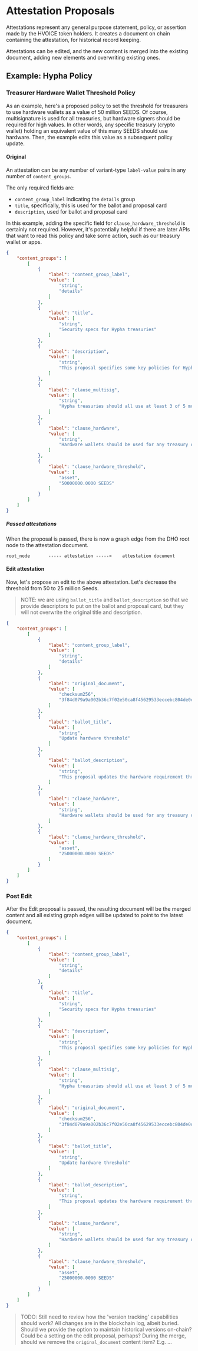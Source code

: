 # Attestation Proposals
Attestations represent any general purpose statement, policy, or assertion made by the HVOICE token holders. It creates a document on chain containing the attestation, for historical record keeping.  

Attestations can be edited, and the new content is merged into the existing document, adding new elements and overwriting existing ones.  

## Example: Hypha Policy
### Treasurer Hardware Wallet Threshold Policy
As an example, here's a proposed policy to set the threshold for treasurers to use hardware wallets as a value of 50 million SEEDS. Of course, multisignature is used for all treasuries, but hardware signers should be required for high values. In other words, any specific treasury (crypto wallet) holding an equivalent value of this many SEEDS should use hardware. Then, the example edits this value as a subsequent policy update.

#### Original
An attestation can be any number of variant-type ```label-value``` pairs in any number of ```content_groups```.  

The only required fields are:
- ```content_group_label``` indicating the ```details``` group
- ```title```, specifically, this is used for the ballot and proposal card 
- ```description```, used for ballot and proposal card

In this example, adding the specific field for ```clause_hardware_threshold``` is certainly not required. However, it's potentially helpful if there are later APIs that want to read this policy and take some action, such as our treasury wallet or apps. 

``` json
{
    "content_groups": [
        [
            {
                "label": "content_group_label",
                "value": [
                    "string",
                    "details"
                ]
            },
            {
                "label": "title",
                "value": [
                    "string",
                    "Security specs for Hypha treasuries"
                ]
			},
			{
                "label": "description",
                "value": [
                    "string",
                    "This proposal specifies some key policies for Hypha treasuries"
                ]
            },
            {
                "label": "clause_multisig",
                "value": [
                    "string",
                    "Hypha treasuries should all use at least 3 of 5 multisig"
                ]
            },
            {
                "label": "clause_hardware",
                "value": [
                    "string",
                    "Hardware wallets should be used for any treasury over the value of 50 million Seeds"
                ]
            },
			{
                "label": "clause_hardware_threshold",
                "value": [
                    "asset",
                    "50000000.0000 SEEDS"
                ]
            }
        ]
    ]
}
```

##### Passed attestations
When the proposal is passed, there is now a graph edge from the DHO root node to the attestation document.

```
root_node       ----- attestation ----->    attestation document
```

#### Edit attestation
Now, let's propose an edit to the above attestation.  Let's decrease the threshold from 50 to 25 million Seeds. 

> NOTE: we are using ```ballot_title``` and ```ballot_description``` so that we provide descriptors to put on the ballot and proposal card, but they will not overwrite the original title and description.

``` json
{
    "content_groups": [
        [
            {
                "label": "content_group_label",
                "value": [
                    "string",
                    "details"
                ]
            },
            {
                "label": "original_document",
                "value": [
                    "checksum256",
                    "3f84d079a9a002b36c7f02e50ca8f45629533eccebc804de0d8d1d072608aa19"
                ]
            },
            {
                "label": "ballot_title",
                "value": [
                    "string",
                    "Update hardware threshold"
                ]
            },
			{
                "label": "ballot_description",
                "value": [
                    "string",
                    "This proposal updates the hardware requirement threshold from 50 million to 25 million"
                ]
            },            
            {
                "label": "clause_hardware",
                "value": [
                    "string",
                    "Hardware wallets should be used for any treasury over the value of 25 million Seeds"
                ]
            },
            {
                "label": "clause_hardware_threshold",
                "value": [
                    "asset",
                    "25000000.0000 SEEDS"
                ]
            }
        ]
    ]
}
```

### Post Edit
After the Edit proposal is passed, the resulting document will be the merged content and all existing graph edges will be updated to point to the latest document.

``` json
{
    "content_groups": [
        [
            {
                "label": "content_group_label",
                "value": [
                    "string",
                    "details"
                ]
            },
             {
                "label": "title",
                "value": [
                    "string",
                    "Security specs for Hypha treasuries"
                ]
            },
            {
                "label": "description",
                "value": [
                    "string",
                    "This proposal specifies some key policies for Hypha treasuries"
                ]
            },
            {
                "label": "clause_multisig",
                "value": [
                    "string",
                    "Hypha treasuries should all use at least 3 of 5 multisig"
                ]
            },
            {
                "label": "original_document",
                "value": [
                    "checksum256",
                    "3f84d079a9a002b36c7f02e50ca8f45629533eccebc804de0d8d1d072608aa19"
                ]
            },
			{
                "label": "ballot_title",
                "value": [
                    "string",
                    "Update hardware threshold"
                ]
            },
            {
                "label": "ballot_description",
                "value": [
                    "string",
                    "This proposal updates the hardware requirement threshold from 50 million to 25 million"
                ]
            },            
            {
                "label": "clause_hardware",
                "value": [
                    "string",
                    "Hardware wallets should be used for any treasury over the value of 25 million Seeds"
                ]
            },
            {
                "label": "clause_hardware_threshold",
                "value": [
                    "asset",
                    "25000000.0000 SEEDS"
                ]
            }
        ]
    ]
}
```

> TODO: Still need to review how the 'version tracking' capabilities should work?  All changes are in the blockchain log, albeit buried.  Should we provide the option to maintain historical versions on-chain?  Could be a setting on the edit proposal, perhaps?  During the merge, should we remove the ```original_document``` content item?  E.g. ...